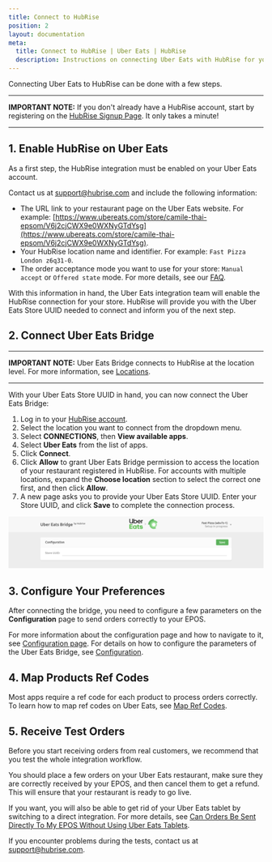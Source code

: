 ```yaml
---
title: Connect to HubRise
position: 2
layout: documentation
meta:
  title: Connect to HubRise | Uber Eats | HubRise
  description: Instructions on connecting Uber Eats with HubRise for your EPOS to work with other apps as a cohesive whole. Connect apps and synchronise your data.
---
```


Connecting Uber Eats to HubRise can be done with a few steps.

---

**IMPORTANT NOTE:** If you don't already have a HubRise account, start by registering on the [HubRise Signup Page](https://manager.hubrise.com/signup). It only takes a minute!

---

## 1. Enable HubRise on Uber Eats

As a first step, the HubRise integration must be enabled on your Uber Eats account.

Contact us at [support@hubrise.com](mailto:support@hubrise.com) and include the following information:

- The URL link to your restaurant page on the Uber Eats website. For example: [https://www.ubereats.com/store/camile-thai-epsom/V6j2cjCWX9e0WXNyGTdYsg](https://www.ubereats.com/store/camile-thai-epsom/V6j2cjCWX9e0WXNyGTdYsg).
- Your HubRise location name and identifier. For example: `Fast Pizza London z6q31-0`.
- The order acceptance mode you want to use for your store: `Manual accept` or `Offered state` mode. For more details, see our [FAQ](/apps/uber-eats/faqs/send-orders-to-epos-without-tablet).

With this information in hand, the Uber Eats integration team will enable the HubRise connection for your store. HubRise will provide you with the Uber Eats Store UUID needed to connect and inform you of the next step.

## 2. Connect Uber Eats Bridge

---

**IMPORTANT NOTE:** Uber Eats Bridge connects to HubRise at the location level. For more information, see [Locations](/docs/locations/).

---

With your Uber Eats Store UUID in hand, you can now connect the Uber Eats Bridge:

1. Log in to your [HubRise account](https://manager.hubrise.com).
1. Select the location you want to connect from the dropdown menu.
1. Select **CONNECTIONS**, then **View available apps**.
1. Select **Uber Eats** from the list of apps.
1. Click **Connect**.
1. Click **Allow** to grant Uber Eats Bridge permission to access the location of your restaurant registered in HubRise. For accounts with multiple locations, expand the **Choose location** section to select the correct one first, and then click **Allow**.
1. A new page asks you to provide your Uber Eats Store UUID. Enter your Store UUID, and click **Save** to complete the connection process.

![Uber Eats store UUID](../images/001-en-store-uuid.png)

## 3. Configure Your Preferences

After connecting the bridge, you need to configure a few parameters on the **Configuration** page to send orders correctly to your EPOS.

For more information about the configuration page and how to navigate to it, see [Configuration page](/apps/uber-eats/user-interface/#configuration-page). For details on how to configure the parameters of the Uber Eats Bridge, see [Configuration](/apps/uber-eats/configuration).

## 4. Map Products Ref Codes

Most apps require a ref code for each product to process orders correctly. To learn how to map ref codes on Uber Eats, see [Map Ref Codes](/apps/uber-eats/map-ref-codes).

## 5. Receive Test Orders

Before you start receiving orders from real customers, we recommend that you test the whole integration workflow.

You should place a few orders on your Uber Eats restaurant, make sure they are correctly received by your EPOS, and then cancel them to get a refund. This will ensure that your restaurant is ready to go live.

If you want, you will also be able to get rid of your Uber Eats tablet by switching to a direct integration.
For more details, see [Can Orders Be Sent Directly To My EPOS Without Using Uber Eats Tablets](/apps/uber-eats/faqs/send-orders-to-epos-without-tablet).

If you encounter problems during the tests, contact us at support@hubrise.com.
